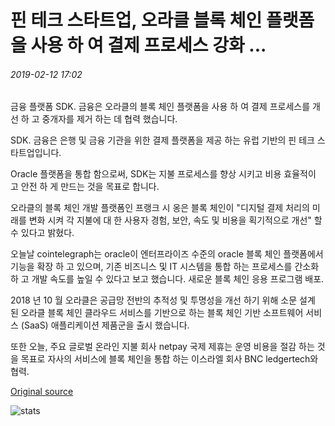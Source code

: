 # 핀 테크 스타트업, 오라클 블록 체인 플랫폼을 사용 하 여 결제 프로세스 강화 ...

###### 2019-02-12 17:02

금융 플랫폼 SDK. 금융은 오라클의 블록 체인 플랫폼을 사용 하 여 결제 프로세스를 개선 하 고 중개자를 제거 하는 데 협력 했습니다.

SDK. 금융은 은행 및 금융 기관을 위한 결제 플랫폼을 제공 하는 유럽 기반의 핀 테크 스타트업입니다.

Oracle 플랫폼을 통합 함으로써, SDK는 지불 프로세스를 향상 시키고 비용 효율적이 고 안전 하 게 만드는 것을 목표로 합니다.

오라클의 블록 체인 개발 플랫폼인 프랭크 시 옹은 블록 체인이 "디지털 결제 처리의 미래를 변화 시켜 각 지불에 대 한 사용자 경험, 보안, 속도 및 비용을 획기적으로 개선" 할 수 있다고 밝혔다.

오늘날 cointelegraph는 oracle이 엔터프라이즈 수준의 oracle 블록 체인 플랫폼에서 기능을 확장 하 고 있으며, 기존 비즈니스 및 IT 시스템을 통합 하는 프로세스를 간소화 하 고 개발 속도를 높일 수 있다고 보고 했습니다. 새로운 블록 체인 응용 프로그램 배포.

2018 년 10 월 오라클은 공급망 전반의 추적성 및 투명성을 개선 하기 위해 소문 설계 된 오라클 블록 체인 클라우드 서비스를 기반으로 하는 블록 체인 기반 소프트웨어 서비스 (SaaS) 애플리케이션 제품군을 출시 했습니다.

또한 오늘, 주요 글로벌 온라인 지불 회사 netpay 국제 제휴는 운영 비용을 절감 하는 것을 목표로 자사의 서비스에 블록 체인을 통합 하는 이스라엘 회사 BNC ledgertech와 협력.

[Original source](https://cointelegraph.com/news/fintech-startup-to-use-oracle-blockchain-platform-to-boost-payment-processes)

![stats](https://c.statcounter.com/11760860/0/a89fa40b/1/ "stats")